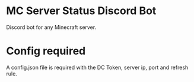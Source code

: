 # MC Server Status Discord Bot
 Discord bot for any Minecraft server.
# Config required
 A config.json file is required with the DC Token, server ip, port and refresh rule.
